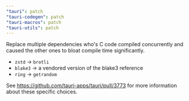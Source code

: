 ```yaml
---
"tauri": patch
"tauri-codegen": patch
"tauri-macros": patch
"tauri-utils": patch
---
```


Replace multiple dependencies who's C code compiled concurrently and caused
the other ones to bloat compile time significantly.

* `zstd` -> `brotli`
* `blake3` -> a vendored version of the blake3 reference
* `ring` -> `getrandom`

See https://github.com/tauri-apps/tauri/pull/3773 for more information about
these specific choices.
